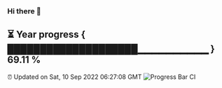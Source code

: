 ### Hi there 👋
⏳ Year progress { ████████████████████▁▁▁▁▁▁▁▁▁▁ } 69.11 %
---
⏰ Updated on Sat, 10 Sep 2022 06:27:08 GMT
![Progress Bar CI](https://github.com/liununu/liununu/workflows/Progress%20Bar%20CI/badge.svg)
